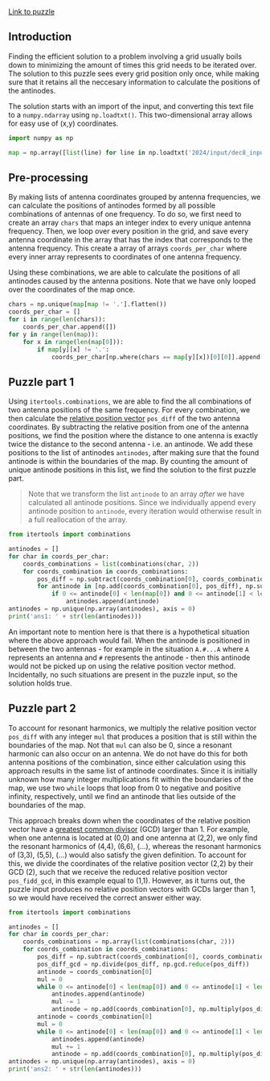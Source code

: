 [Link to puzzle](https://adventofcode.com/2024/day/8)
## Introduction

Finding the efficient solution to a problem involving a grid usually boils down to minimizing the amount of times this grid needs to be iterated over. The solution to this puzzle sees every grid position only once, while making sure that it retains all the neccesary information to calculate the positions of the antinodes.

The solution starts with an import of the input, and converting this text file to a `numpy.ndarray` using `np.loadtxt()`. This two-dimensional array allows for easy use of (x,y) coordinates.

```python
import numpy as np

map = np.array([list(line) for line in np.loadtxt('2024/input/dec8_input.txt' dtype = str, comments = None)])
```

## Pre-processing

By making lists of antenna coordinates grouped by antenna frequencies, we can calculate the positions of antinodes formed by all possible combinations of antennas of one frequency. To do so, we first need to create an array `chars` that maps an integer index to every unique antenna frequency. Then, we loop over every position in the grid, and save every antenna coordinate in the array that has the index that corresponds to the antenna frequency. This create a array of arrays `coords_per_char` where every inner array represents to coordinates of one antenna frequency.

Using these combinations, we are able to calculate the positions of all antinodes caused by the antenna positions. Note that we have only looped over the coordinates of the map once.

```python
chars = np.unique(map[map != '.'].flatten())
coords_per_char = []
for i in range(len(chars)):
    coords_per_char.append([])
for y in range(len(map)):
    for x in range(len(map[0])):
        if map[y][x] != '.':
            coords_per_char[np.where(chars == map[y][x])[0][0]].append([x, y])
```

## Puzzle part 1

Using `itertools.combinations`, we are able to find the all combinations of two antenna positions of the same frequency. For every combination, we then calculate the [relative position vector](https://en.wikipedia.org/wiki/Position_(geometry)#Relative_position) `pos_diff` of the two antenna coordinates. By subtracting the relative position from one of the antenna positions, we find the position where the distance to one antenna is exactly twice the distance to the second antenna - i.e. an antinode. We add these positions to the list of antinodes `antinodes`, after making sure that the found antinode is within the boundaries of the map. By counting the amount of unique antinode positions in this list, we find the solution to the first puzzle part.

> Note that we transform the list `antinode` to an array _after_ we have calculated all antinode positions. Since we individually append every antinode position to `antinode`, every iteration would otherwise result in a full reallocation of the array.

```python
from itertools import combinations

antinodes = []
for char in coords_per_char:
    coords_combinations = list(combinations(char, 2))
    for coords_combination in coords_combinations:
        pos_diff = np.subtract(coords_combination[0], coords_combination[1])
        for antinode in [np.add(coords_combination[0], pos_diff), np.subtract(coords_combination[1], pos_diff)]:
            if 0 <= antinode[0] < len(map[0]) and 0 <= antinode[1] < len(map):
                antinodes.append(antinode)
antinodes = np.unique(np.array(antinodes), axis = 0)
print('ans1: ' + str(len(antinodes)))
```

An important note to mention here is that there is a hypothetical situation where the above approach would fail. When the antinode is positioned in between the two antennas - for example in the situation `A.#...A` where `A` represents an antenna and `#` represents the antinode - then this antinode would not be picked up on using the relative position vector method. Incidentally, no such situations are present in the puzzle input, so the solution holds true.

## Puzzle part 2

To account for resonant harmonics, we multiply the relative position vector `pos_diff` with any integer `mul` that produces a position that is still within the boundaries of the map. Not that `mul` can also be 0, since a resonant harmonic can also occur on an antenna. We do not have do this for both antenna positions of the combination, since either calculation using this approach results in the same list of antinode coordinates. Since it is initially unknown how many integer multiplications fit within the boundaries of the map, we use two `while` loops that loop from 0 to negative and positive infinity, respectively, until we find an antinode that lies outside of the boundaries of the map.

This approach breaks down when the coordinates of the relative position vector have a [greatest common divisor](https://en.wikipedia.org/wiki/Greatest_common_divisor) (GCD) larger than 1. For example, when one antenna is located at (0,0) and one antenna at (2,2), we only find the resonant harmonics of (4,4), (6,6), (...), whereas the resonant harmonics of (3,3), (5,5), (...) would also satisfy the given definition. To account for this, we divide the coordinates of the relative position vector (2,2) by their GCD (2), such that we receive the reduced relative position vector `pos_fidd_gcd`, in this example equal to (1,1). However, as it turns out, the puzzle input produces no relative position vectors with GCDs larger than 1, so we would have received the correct answer either way.

```python
from itertools import combinations

antinodes = []
for char in coords_per_char:
    coords_combinations = np.array(list(combinations(char, 2)))
    for coords_combination in coords_combinations:
        pos_diff = np.subtract(coords_combination[0], coords_combination[1])
        pos_diff_gcd = np.divide(pos_diff, np.gcd.reduce(pos_diff))
        antinode = coords_combination[0]
        mul = 0
        while 0 <= antinode[0] < len(map[0]) and 0 <= antinode[1] < len(map):
            antinodes.append(antinode)
            mul -= 1
            antinode = np.add(coords_combination[0], np.multiply(pos_diff,mul))
        antinode = coords_combination[0]
        mul = 0
        while 0 <= antinode[0] < len(map[0]) and 0 <= antinode[1] < len(map):
            antinodes.append(antinode)
            mul += 1
            antinode = np.add(coords_combination[0], np.multiply(pos_diff,mul))
antinodes = np.unique(np.array(antinodes), axis = 0)
print('ans2: ' + str(len(antinodes)))
```